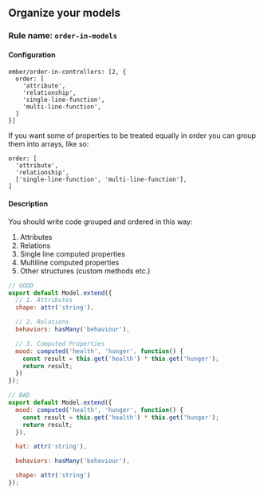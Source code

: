 ## Organize your models

### Rule name: `order-in-models`

#### Configuration

```
ember/order-in-controllers: [2, {
  order: [
    'attribute',
    'relationship',
    'single-line-function',
    'multi-line-function',
  ]
}]
```

If you want some of properties to be treated equally in order you can group them into arrays, like so:

```
order: [
  'attribute',
  'relationship',
  ['single-line-function', 'multi-line-function'],
]
```

#### Description

You should write code grouped and ordered in this way:

1. Attributes
2. Relations
3. Single line computed properties
4. Multiline computed properties
5. Other structures (custom methods etc.)

```javascript
// GOOD
export default Model.extend({
  // 1. Attributes
  shape: attr('string'),

  // 2. Relations
  behaviors: hasMany('behaviour'),

  // 3. Computed Properties
  mood: computed('health', 'hunger', function() {
    const result = this.get('health') * this.get('hunger');
    return result;
  })
});

// BAD
export default Model.extend({
  mood: computed('health', 'hunger', function() {
    const result = this.get('health') * this.get('hunger');
    return result;
  }),

  hat: attr('string'),

  behaviors: hasMany('behaviour'),

  shape: attr('string')
});
```
